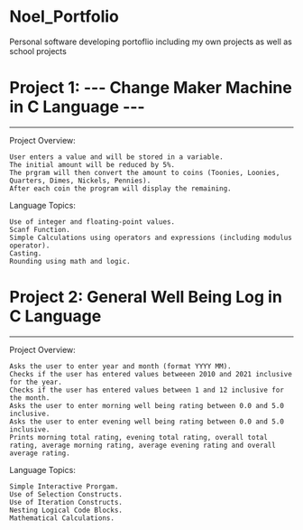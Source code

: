 # Noel_Portfolio
Personal software developing portoflio including my own projects as well as school projects 


# Project 1: --- Change Maker Machine in C Language ---
_______________________________________________________

Project Overview:

    User enters a value and will be stored in a variable.
    The initial amount will be reduced by 5%.
    The prgram will then convert the amount to coins (Toonies, Loonies, Quarters, Dimes, Nickels, Pennies).
    After each coin the program will display the remaining.

Language Topics:

    Use of integer and floating-point values.
    Scanf Function.
    Simple Calculations using operators and expressions (including modulus operator).
    Casting.
    Rounding using math and logic.


# Project 2: General Well Being Log in C Language
_______________________________________________________

Project Overview:

    Asks the user to enter year and month (format YYYY MM).
    Checks if the user has entered values betweeen 2010 and 2021 inclusive for the year.
    Checks if the user has entered values between 1 and 12 inclusive for the month.
    Asks the user to enter morning well being rating between 0.0 and 5.0 inclusive.
    Asks the user to enter evening well being rating between 0.0 and 5.0 inclusive.
    Prints morning total rating, evening total rating, overall total rating, average morning rating, average evening rating and overall average rating.

Language Topics:

    Simple Interactive Prorgam.
    Use of Selection Constructs.
    Use of Iteration Constructs.
    Nesting Logical Code Blocks.
    Mathematical Calculations.
